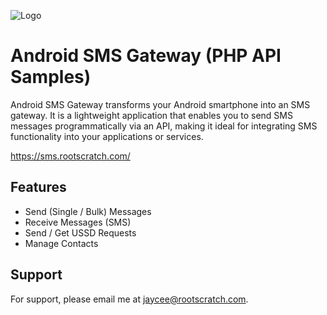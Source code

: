 
![Logo](https://repository-images.githubusercontent.com/793146864/16693eae-1f8d-47f1-8a60-c22b8e92bf22)


# Android SMS Gateway (PHP API Samples)

Android SMS Gateway transforms your Android smartphone into an SMS gateway. It is a lightweight application that enables you to send SMS messages programmatically via an API, making it ideal for integrating SMS functionality into your applications or services.


https://sms.rootscratch.com/
## Features

- Send (Single / Bulk) Messages
- Receive Messages (SMS)
- Send / Get USSD Requests
- Manage Contacts


## Support

For support, please email me at jaycee@rootscratch.com.
